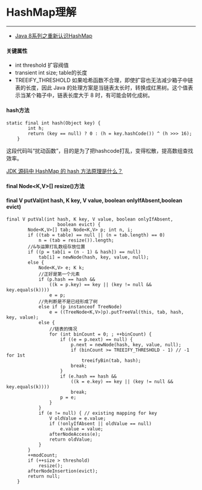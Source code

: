 HashMap理解
====================
---------------------

* [Java 8系列之重新认识HashMap](https://zhuanlan.zhihu.com/p/21673805)

#### 关键属性
* int threshold
扩容阀值
* transient int size;
table的长度
* TREEIFY_THRESHOLD
如果哈希函数不合理，即使扩容也无法减少箱子中链表的长度，因此 Java 的处理方案是当链表太长时，转换成红黑树。这个值表示当某个箱子中，链表长度大于 8 时，有可能会转化成树。

#### hash方法
````apple js
static final int hash(Object key) {
        int h;
        return (key == null) ? 0 : (h = key.hashCode()) ^ (h >>> 16);
    }
````
这段代码叫“扰动函数”，目的是为了把hashcode打乱，变得松散，提高数组查找效率。

[JDK 源码中 HashMap 的 hash 方法原理是什么？](https://www.zhihu.com/question/20733617)

#### final Node<K,V>[] resize()方法

#### final V putVal(int hash, K key, V value, boolean onlyIfAbsent,boolean evict)
````apple js
final V putVal(int hash, K key, V value, boolean onlyIfAbsent,
                   boolean evict) {
        Node<K,V>[] tab; Node<K,V> p; int n, i;
        if ((tab = table) == null || (n = tab.length) == 0)
            n = (tab = resize()).length;
        //&与运算打乱数组存放位置
        if ((p = tab[i = (n - 1) & hash]) == null)
            tab[i] = newNode(hash, key, value, null);
        else {
            Node<K,V> e; K k;
            //正好是第一个元素
            if (p.hash == hash &&
                ((k = p.key) == key || (key != null && key.equals(k))))
                e = p;
            //先判断是不是已经形成了树
            else if (p instanceof TreeNode)
                e = ((TreeNode<K,V>)p).putTreeVal(this, tab, hash, key, value);
            else {
                //链表的情况
                for (int binCount = 0; ; ++binCount) {
                    if ((e = p.next) == null) {
                        p.next = newNode(hash, key, value, null);
                        if (binCount >= TREEIFY_THRESHOLD - 1) // -1 for 1st
                            treeifyBin(tab, hash);
                        break;
                    }
                    if (e.hash == hash &&
                        ((k = e.key) == key || (key != null && key.equals(k))))
                        break;
                    p = e;
                }
            }
            if (e != null) { // existing mapping for key
                V oldValue = e.value;
                if (!onlyIfAbsent || oldValue == null)
                    e.value = value;
                afterNodeAccess(e);
                return oldValue;
            }
        }
        ++modCount;
        if (++size > threshold)
            resize();
        afterNodeInsertion(evict);
        return null;
    }
````